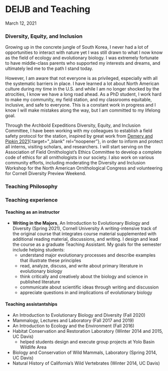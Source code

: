 DEIJB and Teaching
================
March 12, 2021

### Diversity, Equity, and Inclusion

Growing up in the concrete jungle of South Korea, I never had a lot of
opportunities to interact with nature yet I was still drawn to what I
now know as the field of ecology and evolutionary biology. I was
extremely fortunate to have middle-class parents who supported my
interests and dreams, and ultimately led me to the path I stand today.

However, I am aware that not everyone is as privileged, especially with
all the systematic barriers in place. I have learned a lot about North
American culture during my time in the U.S. and while I am no longer
shocked by the atrocities, I know we have a long road ahead. As a PhD
student, I work hard to make my community, my field station, and my
classrooms equitable, inclusive, and safe to everyone. This is a
constant work in progress and I know I will make mistakes along the way,
but I am committed to my lifelong goal.

Through the Archbold Expeditions Diversity, Equity, and Inclusion
Committee, I have been working with my colleagues to establish a field
safety protocol for the station, inspired by great work from [Demery and
Pipkin 2021](https://www.nature.com/articles/s41559-020-01328-5?proof=t){:target="\_blank"
rel=“noopener”}, in order to inform and protect all interns, visiting
scholars, and researchers. I will start serving on the Association of Field
Ornithologist’s Ethics Committee to develop a complete code of ethics
for all ornithologists in our society. I also work on various community
efforts, including moderating the Diversity and Inclusion Workshop for
the North American Ornithological Congress and volunteering for Cornell
Diversity Preview Weekend.

### Teaching Philosophy

### Teaching experience

#### Teaching as an instructor

  - **Writing in the Majors**, An Introduction to Evolutionary Biology
    and Diversity (Spring 2021), Cornell University A writing-intensive
    track of the original course that integrates course material
    supplemented with additional reading material, discussions, and
    writing. I design and lead the course as a graduate Teaching
    Assistant. My goals for the semester include helping students:
      - understand major evolutionary processes and describe examples
        that illustrate these principles
      - read, analyze, discuss, and write about primary literature in
        evolutionary biology
      - think critically and creatively about the biology and science in
        published literature
      - communicate about scientific ideas through writing and
        discussion
      - appreciate questions in and implications of evolutionary biology

#### Teaching assistantships

  - An Introduction to Evolutionary Biology and Diversity (Fall 2020)
  - Mammalogy, Lectures and Laboratory (Fall 2017 and 2019)
  - An Introduction to Ecology and the Environment (Fall 2016)
  - Habitat Conservation and Restoration Laboratory (Winter 2014 and
    2015, UC Davis)
      - helped students design and execute group projects at Yolo Basin
        Wildlife Area
  - Biology and Conservation of Wild Mammals, Laboratory (Spring 2014,
    UC Davis)
  - Natural History of California’s Wild Vertebrates (Winter 2014, UC
    Davis)
